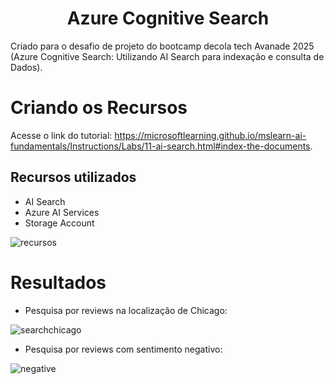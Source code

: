 <h1 align="center">
  Azure Cognitive Search 
</h1>

Criado para o desafio de projeto do bootcamp decola tech Avanade 2025 (Azure Cognitive Search: Utilizando AI Search para indexação e consulta de Dados).

# Criando os Recursos

Acesse o link do tutorial: https://microsoftlearning.github.io/mslearn-ai-fundamentals/Instructions/Labs/11-ai-search.html#index-the-documents.

## Recursos utilizados

- AI Search
- Azure AI Services
- Storage Account

![recursos](https://github.com/user-attachments/assets/d0201e7e-df3e-426e-9f8c-9a2cd4422526)

# Resultados

- Pesquisa por reviews na localização de Chicago:

![searchchicago](https://github.com/user-attachments/assets/5edaea2e-2887-401a-be50-d0cf5890e6af)

- Pesquisa por reviews com sentimento negativo:

![negative](https://github.com/user-attachments/assets/ddf7ad32-c4ac-4c4a-8f1b-5f63404cd1f9)
